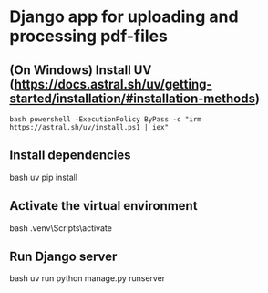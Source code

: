 # Django app for uploading and processing pdf-files

## (On Windows) Install UV (https://docs.astral.sh/uv/getting-started/installation/#installation-methods)
```bash powershell -ExecutionPolicy ByPass -c "irm https://astral.sh/uv/install.ps1 | iex"```

## Install dependencies
bash uv pip install

## Activate the virtual environment
bash .venv\Scripts\activate

## Run Django server
bash uv run python manage.py runserver




